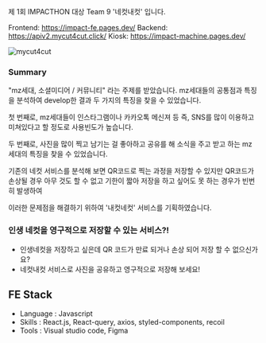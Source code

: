 제 1회 IMPACTHON 대상 Team 9 '네컷내컷' 입니다.

Frontend: https://impact-fe.pages.dev/
Backend: https://apiv2.mycut4cut.click/
Kiosk: https://impact-machine.pages.dev/

![mycut4cut](https://github.com/impacthon24-t9/.github/assets/93381265/657c9562-d737-45b4-8af0-c988f590d7c6)

### Summary

"mz세대, 소셜미디어 / 커뮤니티" 라는 주제를 받았습니다. mz세대들의 공통점과 특징을 분석하여 develop한 결과 두 가지의 특징을 찾을 수 있었습니다.

첫 번째로, mz세대들이 인스타그램이나 카카오톡 메신져 등 즉, SNS를 많이 이용하고 미쳐있다고 할 정도로 사용빈도가 높습니다.

두 번째로, 사진을 많이 찍고 남기는 걸 좋아하고 공유를 해 소식을 주고 받고 하는 mz세대의 특징을 찾을 수 있었습니다.

기존의 네컷 서비스를 분석해 보면 QR코드로 찍는 과정을 저장할 수 있지만 QR코드가 손상될 경우 아무 것도 할 수 없고 기한이 짧아 저장을 하고 싶어도 못 하는 경우가 빈번히 발생하여

이러한 문제점을 해결하기 위하여 '내컷네컷' 서비스를 기획하였습니다. 

### 인생 네컷을 영구적으로 저장할 수 있는 서비스?!

- 인생네컷을 저장하고 싶은데 QR 코드가 만료 되거나 손상 되어 저장 할 수 없으신가요?
- 네컷내컷 서비스로 사진을 공유하고 영구적으로 저장해 보세요!

## FE Stack

- Language : Javascript
- Skills : React.js, React-query, axios, styled-components, recoil
- Tools : Visual studio code, Figma
